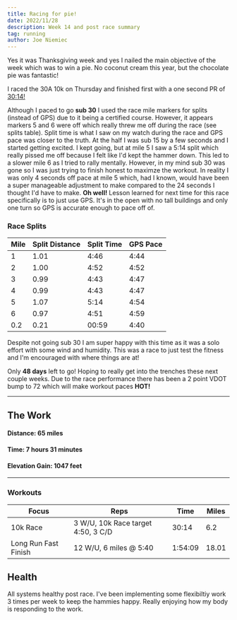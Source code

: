 ```yaml
---
title: Racing for pie!
date: 2022/11/28
description: Week 14 and post race summary
tag: running
author: Joe Niemiec
---
```

Yes it was Thanksgiving week and yes I nailed the main objective of the week which was to win a pie. No coconut cream this year, but the chocolate pie was fantastic!

I raced the 30A 10k on Thursday and finished first with a one second PR of
<a href="https://onlineraceresults.com/race/view_race.php?race_id=76009#racetop" target="_blank">30:14!</a>

Although I paced to go **sub 30** I used the race mile markers for splits (instead of GPS) due to it being a certified course. However, it appears markers 5 and 6 were off which really threw me off during the race (see splits table). Split time is what I saw on my watch during the race and GPS pace was closer to the truth. At the half I was sub 15 by a few seconds and I started getting excited. I kept going, but at mile 5 I saw a 5:14 split which really pissed me off because I felt like I'd kept the hammer down. This led to a slower mile 6 as I tried to rally mentally. However, in my mind sub 30 was gone so I was just trying to finish honest to maximze the workout. In reality I was only 4 seconds off pace at mile 5 which, had I known, would have been a super manageable adjustment to make compared to the 24 seconds I thought I'd have to make. **Oh well!** Lesson learned for next time for this race specifically is to just use GPS. It's in the open with no tall buildings and only one turn so GPS is accurate enough to pace off of.

### Race Splits
<div className="overflow-x-auto">
<table className="min-w-full inline-block text-left">
  <thead className="border-b-2 border-green-500 uppercase bg-slate-100 dark:bg-slate-800">
  <tr>
    <th className="py-3 px-6">Mile </th>
    <th className="py-3 px-6">Split Distance</th>
    <th className="py-3 px-6">Split Time</th>
    <th className="py-3 px-6">GPS Pace</th>
  </tr>
  </thead>
  <tr className="bg-white border-b-2 border-green-500 dark:bg-slate-800">
    <td className="py-4 px-6">1</td>
    <td className="py-4 px-6">1.01</td>
    <td className="py-4 px-6">4:46</td>
    <td className="py-4 px-6">4:44</td>
  </tr>
  <tr className="bg-white border-b-2 border-green-500 dark:bg-slate-800">
    <td className="py-4 px-6">2</td>
    <td className="py-4 px-6">1.00</td>
    <td className="py-4 px-6">4:52</td>
    <td className="py-4 px-6">4:52</td>
  </tr>
  <tr className="bg-white border-b-2 border-green-500 dark:bg-slate-800">
    <td className="py-4 px-6">3</td>
    <td className="py-4 px-6">0.99</td>
    <td className="py-4 px-6">4:43</td>
    <td className="py-4 px-6">4:47</td>
  </tr>
  <tr className="bg-white border-b-2 border-green-500 dark:bg-slate-800">
    <td className="py-4 px-6">4</td>
    <td className="py-4 px-6">0.99</td>
    <td className="py-4 px-6">4:43</td>
    <td className="py-4 px-6">4:47</td>
  </tr>
  <tr className="bg-white border-b-2 border-green-500 dark:bg-slate-800">
    <td className="py-4 px-6">5</td>
    <td className="py-4 px-6">1.07</td>
    <td className="py-4 px-6">5:14</td>
    <td className="py-4 px-6">4:54</td>
  </tr>
  <tr className="bg-white border-b-2 border-green-500 dark:bg-slate-800">
    <td className="py-4 px-6">6</td>
    <td className="py-4 px-6">0.97</td>
    <td className="py-4 px-6">4:51</td>
    <td className="py-4 px-6">4:59</td>
  </tr>
  <tr className="bg-white border-b-2 border-green-500 dark:bg-slate-800">
    <td className="py-4 px-6">0.2</td>
    <td className="py-4 px-6">0.21</td>
    <td className="py-4 px-6">00:59</td>
    <td className="py-4 px-6">4:40</td>
  </tr>
</table>
</div>

Despite not going sub 30 I am super happy with this time as it was a solo effort with some wind and humidity. This was a race to just test the fitness and I'm encouraged with where things are at!

Only **48 days** left to go! Hoping to really get into the trenches these next couple weeks. Due to the race performance there has been a 2 point VDOT bump to 72 which will make workout paces **HOT!**

--------------------------- 

## **The Work**

#### **Distance:** 65 miles

#### **Time:** 7 hours 31 minutes

#### **Elevation Gain:** 1047 feet  

---------------------------

### **Workouts**

<div className="overflow-x-auto">
<table className="min-w-full inline-block text-left">
  <thead className="border-b-2 border-green-500 uppercase bg-slate-100 dark:bg-slate-800">
  <tr>
    <th className="py-3 px-6">Focus </th>
    <th className="py-3 px-6">Reps</th>
    <th className="py-3 px-6">Time</th>
    <th className="py-3 px-6">Miles</th>
  </tr>
  </thead>
  <tr className="bg-white border-b-2 border-green-500 dark:bg-slate-800">
    <td className="py-4 px-6">10k Race</td>
    <td className="py-4 px-6">3 W/U, 10k Race target 4:50, 3 C/D</td>
    <td className="py-4 px-6">30:14</td>
    <td className="py-4 px-6">6.2</td>
  </tr>
  <tr className="bg-white border-b-2 border-green-500 dark:bg-slate-800">
    <td className="py-4 px-6">Long Run Fast Finish</td>
    <td className="py-4 px-6">12 W/U, 6 miles @ 5:40</td>
    <td className="py-4 px-6">1:54:09</td>
    <td className="py-4 px-6">18.01</td>
  </tr>
</table>
</div>

## **Health**
All systems healthy post race. I've been implementing some flexibiltiy work 3 times per week to keep the hammies happy. Really enjoying how my body is responding to the work.